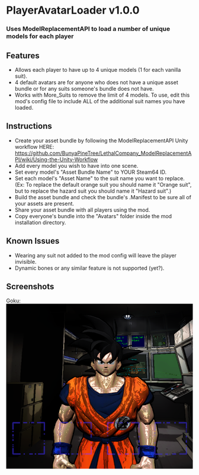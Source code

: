 # PlayerAvatarLoader v1.0.0
### Uses ModelReplacementAPI to load a number of unique models for each player

## Features
- Allows each player to have up to 4 unique models (1 for each vanilla suit).
- 4 default avatars are for anyone who does not have a unique asset bundle or for any suits someone's bundle does not have.
- Works with More_Suits to remove the limit of 4 models. To use, edit this mod's config file to include ALL of the additional suit names you have loaded.

## Instructions
- Create your asset bundle by following the ModelReplacementAPI Unity workflow HERE: https://github.com/BunyaPineTree/LethalCompany_ModelReplacementAPI/wiki/Using-the-Unity-Workflow
- Add every model you wish to have into one scene.
- Set every model's "Asset Bundle Name" to YOUR Steam64 ID.
- Set each model's "Asset Name" to the suit name you want to replace. (Ex: To replace the default orange suit you should name it "Orange suit", but to replace the hazard suit you should name it "Hazard suit".)
- Build the asset bundle and check the bundle's .Manifest to be sure all of your assets are present.
- Share your asset bundle with all players using the mod.
- Copy everyone's bundle into the "Avatars" folder inside the mod installation directory.

## Known Issues
- Wearing any suit not added to the mod config will leave the player invisible.
- Dynamic bones or any similar feature is not supported (yet?).

## Screenshots
Goku:
![Goku](https://github.com/NotAustinVT/LethalCompany_PlayerAvatarLoader/blob/main/Screenshots/Goku.png?raw=true)
